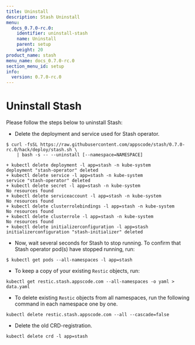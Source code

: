 ```yaml
---
title: Uninstall
description: Stash Uninstall
menu:
  docs_0.7.0-rc.0:
    identifier: uninstall-stash
    name: Uninstall
    parent: setup
    weight: 20
product_name: stash
menu_name: docs_0.7.0-rc.0
section_menu_id: setup
info:
  version: 0.7.0-rc.0
---
```


# Uninstall Stash

Please follow the steps below to uninstall Stash:

- Delete the deployment and service used for Stash operator.

```console
$ curl -fsSL https://raw.githubusercontent.com/appscode/stash/0.7.0-rc.0/hack/deploy/stash.sh \
    | bash -s -- --uninstall [--namespace=NAMESPACE]

+ kubectl delete deployment -l app=stash -n kube-system
deployment "stash-operator" deleted
+ kubectl delete service -l app=stash -n kube-system
service "stash-operator" deleted
+ kubectl delete secret -l app=stash -n kube-system
No resources found
+ kubectl delete serviceaccount -l app=stash -n kube-system
No resources found
+ kubectl delete clusterrolebindings -l app=stash -n kube-system
No resources found
+ kubectl delete clusterrole -l app=stash -n kube-system
No resources found
+ kubectl delete initializerconfiguration -l app=stash
initializerconfiguration "stash-initializer" deleted
```

- Now, wait several seconds for Stash to stop running. To confirm that Stash operator pod(s) have stopped running, run:

```console
$ kubectl get pods --all-namespaces -l app=stash
```

- To keep a copy of your existing `Restic` objects, run:

```console
kubectl get restic.stash.appscode.com --all-namespaces -o yaml > data.yaml
```

- To delete existing `Restic` objects from all namespaces, run the following command in each namespace one by one.

```
kubectl delete restic.stash.appscode.com --all --cascade=false
```

- Delete the old CRD-registration.

```console
kubectl delete crd -l app=stash
```
